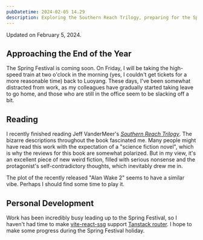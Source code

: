 ```yaml
---
pubDatetime: 2024-02-05 14.29
description: Exploring the Southern Reach Trilogy, preparing for the Spring Festival, and planning enhancements for 'vite-react-ssg'.
---
```


Updated on February 5, 2024.

## Approaching the End of the Year

The Spring Festival is coming soon. On Friday, I will be taking the high-speed train at two o'clock in the morning (yes, I couldn't get tickets for a more reasonable time) back to Luoyang.
These days, I've been somewhat distracted from work, as my colleagues have gradually started taking leave to go home, and those who are still in the office seem to be slacking off a bit.

## Reading

I recently finished reading Jeff VanderMeer's _[Southern Reach Trilogy](https://en.wikipedia.org/wiki/Southern_Reach_Trilogy)_. The bizarre descriptions throughout the book fascinated me.
Many people might have read this work with the expectation of a "science fiction novel", which is why the reviews for this book are somewhat polarized.
But in my view, it's an excellent piece of new weird fiction, filled with serious nonsense and the protagonist's self-contradictory thoughts, which inevitably drew me in.

The plot of the recently released "Alan Wake 2" seems to have a similar vibe. Perhaps I should find some time to play it.

## Personal Development

Work has been incredibly busy leading up to the Spring Festival, so I haven't had time to make [vite-react-ssg](https://github.com/Daydreamer-riri/vite-react-ssg) support [Tanstack router](https://tanstack.com/router/latest).
I hope to make some progress during the Spring Festival holiday.
